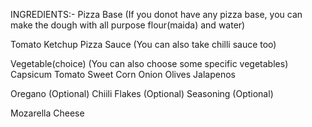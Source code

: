 INGREDIENTS:-
Pizza Base
(If you donot have any pizza base, you can make the dough with all purpose flour(maida) and water)

Tomato Ketchup
Pizza Sauce
(You can also take chilli sauce too)

Vegetable(choice)
(You can also choose some specific vegetables)
    Capsicum
    Tomato
    Sweet Corn
    Onion
    Olives
    Jalapenos

Oregano        (Optional)
Chiili Flakes  (Optional)
Seasoning      (Optional)

 Mozarella Cheese